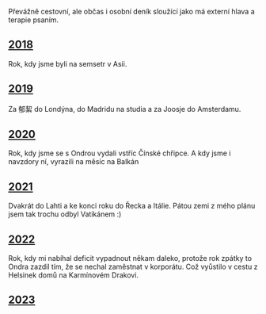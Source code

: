 Převážně cestovní, ale občas i osobní deník sloužící jako má externí hlava a terapie psaním.

## [2018](2018.md)

Rok, kdy jsme byli na semsetr v Asii.

## [2019](2019.md)

Za 郁絜 do Londýna, do Madridu na studia a za Joosje do Amsterdamu.

## [2020](2020.md)

Rok, kdy jsme se s Ondrou vydali vstříc Čínské chřipce. A kdy jsme i navzdory ní, vyrazili na měsíc na Balkán

## [2021](2021.md)

Dvakrát do Lahti a ke konci roku do Řecka a Itálie. Pátou zemi z mého plánu jsem tak trochu odbyl Vatikánem :)

## [2022](2022.md)

Rok, kdy mi nabíhal deficit vypadnout někam daleko, protože rok zpátky to Ondra zazdil tím, že se nechal zaměstnat v korporátu. Což vyůstilo v cestu z Helsinek domů na Karmínovém Drakovi.

## [2023](2023.md)
